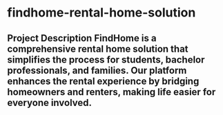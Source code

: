 # findhome-rental-home-solution
## Project Description  FindHome is a comprehensive rental home solution that simplifies the process for students, bachelor professionals, and families. Our platform enhances the rental experience by bridging homeowners and renters, making life easier for everyone involved.
